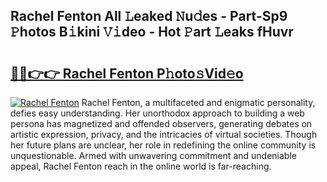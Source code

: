 ## Rachel Fenton All 𝙻eaked 𝙽u𝚍es - Part-Sp9 𝙿hotos B𝚒kini 𝚅𝚒deo - Hot 𝙿art 𝙻eaks fHuvr

# <h2><a href="http://ld2m9f.urlbe.top/?page=Rachel+Fenton">🔗🔗👉👉 Rachel Fenton P𝚑oto𝚜Vid𝚎o</a></h2>

[![Rachel Fenton](https://i.imgur.com/eBuTRDB.gif)](http://ld2m9f.urlbe.top/?page=Rachel+Fenton)
Rachel Fenton, a multifaceted and enigmatic personality, defies easy understanding. Her unorthodox approach to building a web persona has magnetized and offended observers, generating debates on artistic expression, privacy, and the intricacies of virtual societies. Though her future plans are unclear, her role in redefining the online community is unquestionable. Armed with unwavering commitment and undeniable appeal, Rachel Fenton reach in the online world is far-reaching.
